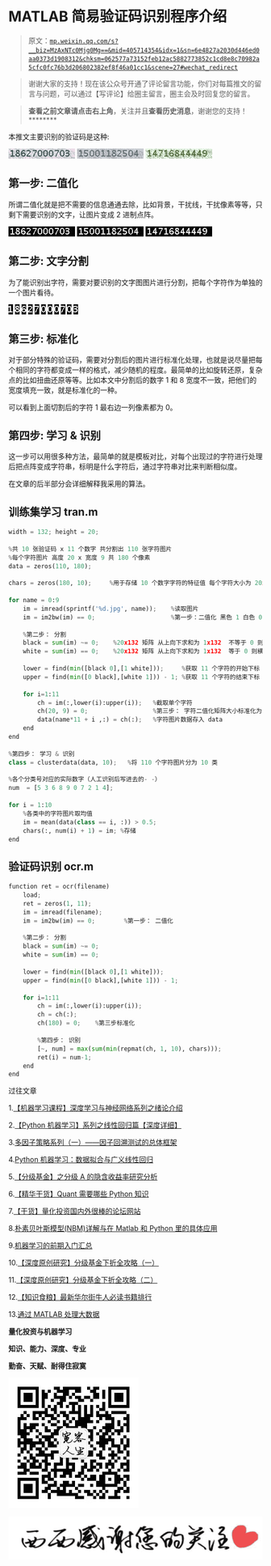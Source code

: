 # MATLAB 简易验证码识别程序介绍

> 原文：[`mp.weixin.qq.com/s?__biz=MzAxNTc0Mjg0Mg==&mid=405714354&idx=1&sn=6e4827a2030d446ed0aa0373d1908312&chksm=062577a73152feb12ac5882773852c1cd8e8c70982a5cfc0fc76b3d206802382ef8f46a01cc1&scene=27#wechat_redirect`](http://mp.weixin.qq.com/s?__biz=MzAxNTc0Mjg0Mg==&mid=405714354&idx=1&sn=6e4827a2030d446ed0aa0373d1908312&chksm=062577a73152feb12ac5882773852c1cd8e8c70982a5cfc0fc76b3d206802382ef8f46a01cc1&scene=27#wechat_redirect)

> 谢谢大家的支持！现在该公众号开通了评论留言功能，你们对每篇推文的留言与问题，可以通过【写评论】给圈主留言，圈主会及时回复您的留言。

> ********查看之前文章请点击右上角********，关注并且******查看历史消息******，谢谢您的支持！********

本推文主要识别的验证码是这种:

![](img/50b98a93eb3fea9d6e4f8f722ac670bf.png) ![](img/623f1a761c2ed3835c1bea5289b23c47.png) ![](img/a8f811e7625cfb62b5ed3b514acfc617.png)

## 第一步: 二值化

所谓二值化就是把不需要的信息通通去除，比如背景，干扰线，干扰像素等等，只剩下需要识别的文字，让图片变成 2 进制点阵。

![](img/9f34e43571308379e8543ae66bf600dc.png) ![](img/c70f7c3fc57a24b93de05adfa743a680.png) ![](img/4ae50d7c5864037c817cd66e8f9756fc.png)

## 第二步: 文字分割

为了能识别出字符，需要对要识别的文字图图片进行分割，把每个字符作为单独的一个图片看待。

![](img/1b54a670016e2dee88608e8edf54ec43.png) ![](img/f3ee78a9b67ddd13a5826a13c6e698ec.png) ![](img/2528474a6bb3a31eff2ceeef3679fffb.png) ![](img/509760a06c3f0963ce872042ee94a0cc.png) ![](img/f16f638b086ae850c53ee0b1212d62aa.png) ![](img/33c46e326f6b66b2d9b03c6db1e5130e.png) ![](img/33c46e326f6b66b2d9b03c6db1e5130e.png) ![](img/33c46e326f6b66b2d9b03c6db1e5130e.png) ![](img/f16f638b086ae850c53ee0b1212d62aa.png) ![](img/33c46e326f6b66b2d9b03c6db1e5130e.png) ![](img/e2b83b97c23abd0338f6afb985a4169f.png)

## 第三步: 标准化

对于部分特殊的验证码，需要对分割后的图片进行标准化处理，也就是说尽量把每个相同的字符都变成一样的格式，减少随机的程度。最简单的比如旋转还原，复杂点的比如扭曲还原等等。比如本文中分割后的数字 1 和 8 宽度不一致，把他们的宽度填充一致，就是标准化的一种。

可以看到上面切割后的字符 1 最右边一列像素都为 0。

## 第四步: 学习 & 识别

这一步可以用很多种方法，最简单的就是模板对比，对每个出现过的字符进行处理后把点阵变成字符串，标明是什么字符后，通过字符串对比来判断相似度。

在文章的后半部分会详细解释我采用的算法。

## 训练集学习 tran.m

```py
width = 132; height = 20;

%共 10 张验证码 x 11 个数字 共分割出 110 张字符图片
%每个字符图片 高度 20 x 宽度 9 共 180 个像素
data = zeros(110, 180);

chars = zeros(180, 10);     %用于存储 10 个数字字符的特征值 每个字符大小为 20x9

for name = 0:9
    im = imread(sprintf('%d.jpg', name));    %读取图片
    im = im2bw(im) == 0;                     %第一步：二值化 黑色 1 白色 0

    %第二步： 分割
    black = sum(im) ~= 0;    %20x132 矩阵 从上向下求和为 1x132  不等于 0 则横坐标对应的一列有字符像素
    white = sum(im) == 0;    %20x132 矩阵 从上向下求和为 1x132  等于 0 则横坐标对应的一列没有字符像素

    lower = find(min([black 0],[1 white]));     %获取 11 个字符的开始下标
    upper = find(min([0 black],[white 1])) - 1; %获取 11 个字符的结束下标

    for i=1:11
        ch = im(:,lower(i):upper(i));   %截取单个字符
        ch(20, 9) = 0;                  %第三步： 字符二值化矩阵大小标准化为 20x9
        data(name*11 + i ,:) = ch(:);   %字符图片数据存入 data
    end
end

%第四步： 学习 & 识别
class = clusterdata(data, 10);   %将 110 个字符图片分为 10 类

%各个分类号对应的实际数字（人工识别后写进去的- -）
num  = [5 3 6 8 9 0 7 2 1 4];

for i = 1:10
    %各类中的字符图片取均值
    im = mean(data(class == i, :)) > 0.5;  
    chars(:, num(i) + 1) = im; %存储
end
```

## 验证码识别 ocr.m

```py
function ret = ocr(filename)
    load;
    ret = zeros(1, 11);
    im = imread(filename);
    im = im2bw(im) == 0;        %第一步： 二值化

    %第二步： 分割
    black = sum(im) ~= 0;
    white = sum(im) == 0;

    lower = find(min([black 0],[1 white]));
    upper = find(min([0 black],[white 1])) - 1;

    for i=1:11
        ch = im(:,lower(i):upper(i));
        ch = ch(:);
        ch(180) = 0;    %第三步标准化

        %第四步： 识别
        [~, num] = max(sum(min(repmat(ch, 1, 10), chars)));
        ret(i) = num-1;
    end
end
```

过往文章

1.[【机器学习课程】深度学习与神经网络系列之绪论介绍](http://mp.weixin.qq.com/s?__biz=MzAxNTc0Mjg0Mg==&mid=404690945&idx=1&sn=39ae29caade4b2fac87304d5091ecfc0&scene=21#wechat_redirect)

2.[【Python 机器学习】系列之线性回归篇【深度详细】](http://mp.weixin.qq.com/s?__biz=MzAxNTc0Mjg0Mg==&mid=405488375&idx=1&sn=e06859f0d3cf5102946bd1551d80184a&scene=21#wechat_redirect)

3.[多因子策略系列（一）——因子回溯测试的总体框架](http://mp.weixin.qq.com/s?__biz=MzAxNTc0Mjg0Mg==&mid=404506736&idx=1&sn=20737eb5d6d9ab45a9de576014991db7&scene=21#wechat_redirect)

4.[Python 机器学习：数据拟合与广义线性回归](http://mp.weixin.qq.com/s?__biz=MzAxNTc0Mjg0Mg==&mid=404455727&idx=4&sn=eec006e2fab671f0ac11bdbc8e9299a7&scene=21#wechat_redirect)

5.[【分级基金】之分级 A 的隐含收益率研究分析](http://mp.weixin.qq.com/s?__biz=MzAxNTc0Mjg0Mg==&mid=401876825&idx=1&sn=d2eed5059426af15d1eb60821ccc9bcf&scene=21#wechat_redirect)

6.[【精华干货】Quant 需要哪些 Python 知识](http://mp.weixin.qq.com/s?__biz=MzAxNTc0Mjg0Mg==&mid=405488375&idx=2&sn=bb7bd9d7eadea8ad68f1f404bbb0753a&scene=21#wechat_redirect)

7.[【干货】量化投资国内外很棒的论坛网站](http://mp.weixin.qq.com/s?__biz=MzAxNTc0Mjg0Mg==&mid=404455727&idx=2&sn=11acb86a872c0b4871ac094136903f3d&scene=21#wechat_redirect)

8.[朴素贝叶斯模型(NBM)详解与在 Matlab 和 Python 里的具体应用](http://mp.weixin.qq.com/s?__biz=MzAxNTc0Mjg0Mg==&mid=401834925&idx=1&sn=d56246158c1002b2330a7c26fd401db6&scene=21#wechat_redirect)

9.[机器学习的前期入门汇总](http://mp.weixin.qq.com/s?__biz=MzAxNTc0Mjg0Mg==&mid=404455727&idx=3&sn=d05688effdbb0583031ef9ae98c64387&scene=21#wechat_redirect)

10.[【深度原创研究】分级基金下折全攻略（一）](http://mp.weixin.qq.com/s?__biz=MzAxNTc0Mjg0Mg==&mid=403551881&idx=1&sn=e1ed56f607a0fe187dd7a0cf5178b638&scene=21#wechat_redirect)

11.[【深度原创研究】分级基金下折全攻略（二）](http://mp.weixin.qq.com/s?__biz=MzAxNTc0Mjg0Mg==&mid=403626226&idx=1&sn=4d1f56a6599c92fd6688e5eb5d7d15dc&scene=21#wechat_redirect)

12.[【知识食粮】最新华尔街牛人必读书籍排行](http://mp.weixin.qq.com/s?__biz=MzAxNTc0Mjg0Mg==&mid=401910135&idx=1&sn=43d5eb7549281bb9231a3be831302139&scene=21#wechat_redirect)

13.[通过 MATLAB 处理大数据](http://mp.weixin.qq.com/s?__biz=MzAxNTc0Mjg0Mg==&mid=401910135&idx=2&sn=5289317b5fa1afe4a5a4115520aaa8ac&scene=21#wechat_redirect)

**量化投资与机器学习**

**知识、能力、深度、专业**

**勤奋、天赋、耐得住寂寞**

**![](img/21d6a4c04ac1ac9e7ad7201c0a43c0d5.png)** 

**![](img/30b137f18ab6e2d0ced170040aa68958.png)**